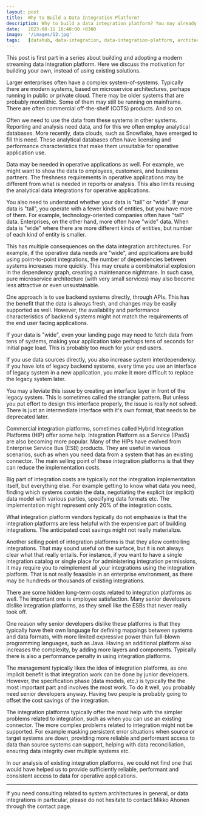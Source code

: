 ```yaml
---
layout: post
title:  Why to Build a Data Integration Platform?
description: Why to build a data integration platform? You may already have platforms for processing analytical and reporting data, and IPaaS solutions exist as well, This is a series about the leassons learned from building and adopting state-of-the-art streaming data integration platform.
date:   2023-08-11 18:48:00 +0300
image:  '/images/12.jpg'
tags:   [datahub, data-integration, data-integration-platform, architecture, integration]
---
```

This post is first part in a series about building and adopting a modern streaming 
data integration platform. Here we discuss the motivation for building your own, instead
of using existing solutions.

Larger enterprises often have a complex system-of-systems. Typically there are
modern systems, based on microservice architectures, perhaps running in public
or private cloud. There may be older systems that are probably monolithic. Some of them
may still be running on mainframe. There are often commercial off-the-shelf
(COTS) products. And so on.

Often we need to use the data from these systems in other systems. Reporting and analysis need
data, and for this we often employ analytical databases.  More recently, data 
clouds, such as Snowflake, have emerged to fill this need. These analytical databases often
have licensing and performance characteristics that make them unsuitable for operative
application use.

Data may be needed in operative applications as well. For example, we might
want to show the data to employees, customers, and business partners. The freshness 
requirements in operative applications may be different from
what is needed in reports or analysis. This also limits reusing the analytical data
integrations for operative applications.

You also need to understand whether your data is "tall" or "wide". 
If your data is "tall", you operate with a fewer kinds of entities, but you have 
more of them. For example, technology-oriented companies often have "tall" data.
Enterprises, on the other hand, more often have "wide" data. When data is "wide"
where there are more different kinds of entities, but number of each kind of entity 
is smaller.

This has multiple consequences on the data integration architectures. For
example, if the operative data needs are "wide", and applications are build
using point-to-point integrations, the number of dependencies between systems increases
more quickly. This may create a combinatorial explosion in the dependency graph,
creating a maintenance nightmare. In such case, pure microservice
architecture (with very small services) may also become less attractive or even 
unsustainable.

One approach is to use backend systems directly, through APIs. This has the
benefit that the data is always fresh, and changes may be easily supported as
well. However, the availability and performance characteristics of backend
systems might not match the requirements of the end user facing applications.

If your data is "wide", even your landing page may need to fetch data from tens of 
systems, making your application take perhaps tens of seconds for initial page load. This is
probably too much for your end users.

If you use data sources directly, you also increase system interdependency. If
you have lots of legacy backend systems, every time you use an interface of
legacy system in a new application, you make it more difficult to replace the
legacy system later.

You may alleviate this issue by creating an interface layer in front 
of the legacy system. This is sometimes called the strangler pattern. But unless you put effort 
to design this interface properly, the issue is really not solved. There is just an
intermediate interface with it's own format, that needs to be deprecated later.

Commercial integration platforms, sometimes called Hybrid Integration Platforms (HIP) offer
some help. Integration Platform as a Service (IPaaS) are also becoming more popular. Many of 
the HIPs have evolved from Enterprise Service Bus (ESB) products. They are useful in 
various scenarios, such as when you need data from a system that has an existing connector. 
The main selling point of these integration platforms is that they can reduce the 
implementation costs.

Big part of integration costs are typically not the integration implementation
itself, but everything else. For example getting to know what data you need,
finding which systems contain the data, negotiating the explicit (or implicit)
data model with various parties, specifying data formats etc. The implementation
might represent only 20% of the integration costs.

What integration platform vendors typically do not emphasize is that the integration 
platforms are less helpful with the expensive part of building integrations. The 
anticipated cost savings might not really materialize.

Another selling point of integration platforms is that they allow controlling 
integrations. That may sound useful on the surface, but it is not always clear
what that really entails.  For instance, if you want to have a single integration
catalog or single place for administering integration permissions, it may require 
you to reimplement all your integrations using the integration platform. That is
not really feaasible in an enterprise environment, as there may be hundreds or 
thousands of existing integrations.

There are some hidden long-term costs related to integration platforms as well.
The important one is employee satisfaction.  Many senior developers dislike
integration platforms, as they smell like the ESBs that never really took off.

One reason why senior developers dislike these platforms is that they typically
have their own language for defining mappings between systems and data formats,
with more limited expressive power than full-blown programming languages, such
as Java. Having an additional platform also increases the complexity, by adding
more layers and components. Typically there is also a performance penalty in using 
integration platforms.

The management typically likes the idea of integration platforms, as one implicit
benefit is that integration work can be done by junior developers. However, 
the specification phase (data models, etc.) is typically the the most important part
and involves the most work. To do it well, you probably need senior developers anyway. 
Having two people is probably going to offset the cost savings of the integration.

The integration platforms typically offer the most help with the simpler problems related to
integration, such as when you can use an existing connector. The more complex problems 
related to integration might not be supported. For example masking persistent error 
situations when source or target systems are down, providing more reliable and performant 
access to data than source systems can support, helping with data reconciliation, ensuring data 
integrity over multiple systems etc.

In our analysis of existing integration platforms, we could not find one that would have
helped us to provide sufficiently reliable, performant and consistent access to data for 
operative applications.

---

If you need consulting related to system architectures in general, or data integrations in 
particular, please do not hesitate to contact Mikko Ahonen through the contact page.
